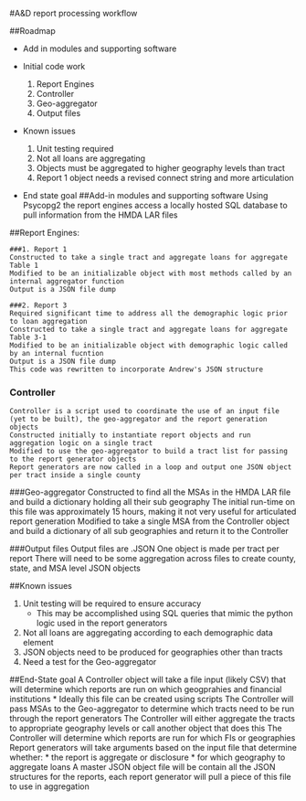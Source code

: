 #A&D report processing workflow

##Roadmap
* Add in modules and supporting software

* Initial code work
    1. Report Engines
    2. Controller
    3. Geo-aggregator
    4. Output files
    
* Known issues
    1. Unit testing required
    2. Not all loans are aggregating
    3. Objects must be aggregated to higher geography levels than tract
    4. Report 1 object needs a revised connect string and more articulation

* End state goal
##Add-in modules and supporting software
    Using Psycopg2 the report engines access a locally hosted SQL database to pull information from the HMDA LAR files

##Report Engines:

    ###1. Report 1
    Constructed to take a single tract and aggregate loans for aggregate Table 1
    Modified to be an initializable object with most methods called by an internal aggregator function
    Output is a JSON file dump

    ###2. Report 3
    Required significant time to address all the demographic logic prior to loan aggregation
    Constructed to take a single tract and aggregate loans for aggregate Table 3-1
    Modified to be an initializable object with demographic logic called by an internal fucntion
    Output is a JSON file dump
    This code was rewritten to incorporate Andrew's JSON structure

### Controller
    Controller is a script used to coordinate the use of an input file (yet to be built), the geo-aggregator and the report generation objects
    Constructed initially to instantiate report objects and run aggregation logic on a single tract
    Modified to use the geo-aggregator to build a tract list for passing to the report generator objects
    Report generators are now called in a loop and output one JSON object per tract inside a single county

###Geo-aggregator
    Constructed to find all the MSAs in the HMDA LAR file and build a dictionary holding all their sub geography
    The initial run-time on this file was approximately 15 hours, making it not very useful for articulated report generation
    Modified to take a single MSA from the Controller object and build a dictionary of all sub geographies and return it to the Controller

###Output files
    Output files are .JSON 
    One object is made per tract per report
    There will need to be some aggregation across files to create county, state, and MSA level JSON objects

##Known issues
1. Unit testing will be required to ensure accuracy
    * This may be accomplished using SQL queries that mimic the python logic used in the report generators
2. Not all loans are aggregating according to each demographic data element
3. JSON objects need to be produced for geographies other than tracts
4. Need a test for the Geo-aggregator

##End-State goal
    A Controller object will take a file input (likely CSV) that will determine which reports are run on which geogprahies and financial institutions
        * Ideally this file can be created using scripts
    The Controller will pass MSAs to the Geo-aggregator to determine which tracts need to be run through the report generators
    The Controller will either aggregate the tracts to appropriate geography levels or call another object that does this
    The Controller will determine which reports are run for which FIs or geographies
    Report generators will take arguments based on the input file that determine whether:
        * the report is aggregate or disclosure
        * for which geography to aggregate loans 
    A master JSON object file will be contain all the JSON structures for the reports, each report generator will pull a piece of this file to use in aggregation
